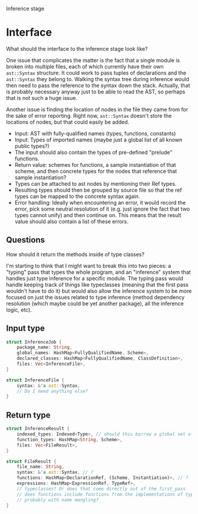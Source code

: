 Inference stage

# Interface

What should the interface to the inference stage look like?

One issue that complicates the matter is the fact that a single module is broken into multiple
files, each of which currently have their own `ast::Syntax` structure. It could work to pass tuples
of declarations and the `ast::Syntax` they belong to. Walking the syntax tree during inference would
then need to pass the reference to the syntax down the stack. Actually, that is probably necessary
anyway just to be able to read the AST, so perhaps that is not such a huge issue.

Another issue is finding the location of nodes in the file they came from for the sake of error
reporting. Right now, `ast::Syntax` doesn't store the locations of nodes, but that could easily be
added.

* Input: AST with fully-qualified names (types, functions, constants)
* Input: Types of imported names (maybe just a global list of all known public types?)
* The input should also contain the types of pre-defined "prelude" functions.
* Return value: schemes for functions, a sample instantiation of that scheme, and then concrete
  types for the nodes that reference that sample instantiation?
* Types can be attached to ast nodes by mentioning their Ref types.
* Resulting types should then be grouped by source file so that the ref types can be mapped to the
  concrete syntax again.
* Error handling: Ideally when encountering an error, it would record the error, pick some neutral
  resolution of it (e.g. just ignore the fact that two types cannot unify) and then continue
  on. This means that the result value should also contain a list of these errors.


## Questions

How should it return the methods inside of type classes?

I'm starting to think that I might want to break this into two pieces: a "typing" pass that types
the whole program, and an "inference" system that handles just type inference for a specific
module. The typing pass would handle keeping track of things like typeclasses (meaning that the
first pass wouldn't have to do it) but would also allow the inference system to be more focused on
just the issues related to type inference (method dependency resolution (which maybe could be yet
another package), all the inference logic, etc).

## Input type

``` rust
struct InferenceJob {
	package_name: String,
	global_names: HashMap<FullyQualifiedName, Scheme>,
	declared_classes: HashMap<FullyQualifiedName, ClassDefinition>,
	files: Vec<InferenceFile>,
}

struct InferenceFile {
    syntax: &'a ast::Syntax,
	// Do I need anything else?
}
```


## Return type

```rust
struct InferenceResult {
    indexed_types: Indexed<Type>, // should this borrow a global set of types? It is probably necessary to compare two types across modules...
    function_types: HashMap<String, Scheme>,
    files: Vec<FileResult>,
}

struct FileResult {
    file_name: String,
	syntax: &'a ast::Syntax, // ?
	functions: HashMap<DeclarationRef, (Scheme, Instantiation)>, // ?
	expressions: HashMap<ExpressionRef, TypeRef>,
	// typeclasses? Or does that come directly out of the first_pass
	// does functions include functions from the implementations of typeclasses,
	// probably with name mangling?
}
```
